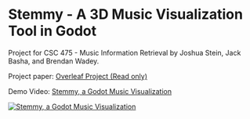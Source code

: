 # Stemmy - A 3D Music Visualization Tool in Godot

Project for CSC 475 - Music Information Retrieval by Joshua Stein, Jack Basha, and Brendan Wadey.

Project paper: [Overleaf Project (Read only)](https://www.overleaf.com/read/pgnpgspfxjzn#e492ae)

Demo Video: [Stemmy, a Godot Music Visualization](https://youtu.be/ebPiMeWNMW0)

[![Stemmy, a Godot Music Visualization](https://img.youtube.com/vi/ebPiMeWNMW0/0.jpg)](https://www.youtube.com/watch?v=ebPiMeWNMW0)
